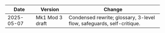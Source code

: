 | Date       | Version         | Change                                                                |
| ---------- | --------------- | --------------------------------------------------------------------- |
| 2025-05-07 | Mk1 Mod 3 draft | Condensed rewrite; glossary, 3-level flow, safeguards, self-critique. |